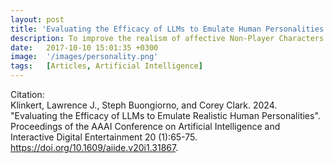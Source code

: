 ```yaml
---
layout: post
title: 'Evaluating the Efficacy of LLMs to Emulate Human Personalities for Video Game Play'
description: To improve the realism of affective Non-Player Characters (NPCs) in video games, this study investigates whether Large Language Models (LLMs) can emulate human personalities. Using the Big Five framework and over 50,000 responses from the International Personality Item Pool (IPIP), LLMs were prompted with self-assessment items corresponding to various personality profiles. Their outputs were then compared to human baseline responses to evaluate accuracy and consistency. Results showed that while some local models exhibited no alignment with human profiles, certain frontier models achieved high alignment. These findings suggest that LLMs can provide a method for designing NPCs with more realistic, personality-driven behavior.
date:   2017-10-10 15:01:35 +0300
image:  '/images/personality.png'
tags:   [Articles, Artificial Intelligence]
---
```



Citation: <br>
Klinkert, Lawrence J., Steph Buongiorno, and Corey Clark. 2024. "Evaluating the Efficacy of LLMs to Emulate Realistic Human Personalities". Proceedings of the AAAI Conference on Artificial Intelligence and Interactive Digital Entertainment 20 (1):65-75. https://doi.org/10.1609/aiide.v20i1.31867.
